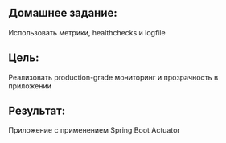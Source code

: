 ## Домашнее задание:
Использовать метрики, healthchecks и logfile

## Цель:
Реализовать production-grade мониторинг и прозрачность в приложении

## Результат:
Приложение с применением Spring Boot Actuator